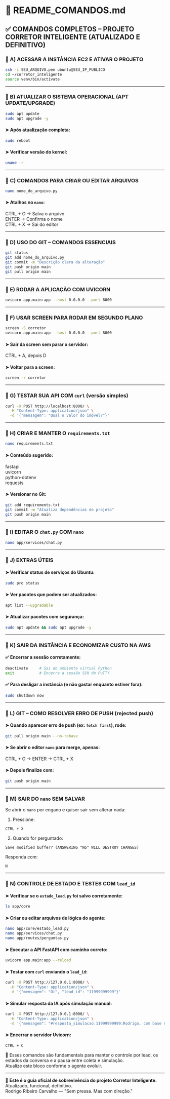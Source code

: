 # 📘 README_COMANDOS.md

## ✅ COMANDOS COMPLETOS – PROJETO CORRETOR INTELIGENTE (ATUALIZADO E DEFINITIVO)

### 🔹 A) ACESSAR A INSTÂNCIA EC2 E ATIVAR O PROJETO
```bash
ssh -i SEU_ARQUIVO.pem ubuntu@SEU_IP_PUBLICO
cd ~/corretor_inteligente
source venv/bin/activate
```

---

### 🔹 B) ATUALIZAR O SISTEMA OPERACIONAL (APT UPDATE/UPGRADE)
```bash
sudo apt update
sudo apt upgrade -y
```

#### ➤ Após atualização completa:
```bash
sudo reboot
```

#### ➤ Verificar versão do kernel:
```bash
uname -r
```

---

### 🔹 C) COMANDOS PARA CRIAR OU EDITAR ARQUIVOS
```bash
nano nome_do_arquivo.py
```

#### ➤ Atalhos no `nano`:
CTRL + O → Salva o arquivo  
ENTER → Confirma o nome  
CTRL + X → Sai do editor  

---

### 🔹 D) USO DO GIT – COMANDOS ESSENCIAIS
```bash
git status
git add nome_do_arquivo.py
git commit -m "Descrição clara da alteração"
git push origin main
git pull origin main
```

---

### 🔹 E) RODAR A APLICAÇÃO COM UVICORN
```bash
uvicorn app.main:app --host 0.0.0.0 --port 8000
```

---

### 🔹 F) USAR SCREEN PARA RODAR EM SEGUNDO PLANO
```bash
screen -S corretor
uvicorn app.main:app --host 0.0.0.0 --port 8000
```

#### ➤ Sair da screen sem parar o servidor:
CTRL + A, depois D

#### ➤ Voltar para a screen:
```bash
screen -r corretor
```

---

### 🔹 G) TESTAR SUA API COM `curl` (versão simples)
```bash
curl -X POST http://localhost:8000/ \
  -H "Content-Type: application/json" \
  -d '{"mensagem": "Qual o valor do imóvel?"}'
```

---

### 🔹 H) CRIAR E MANTER O `requirements.txt`
```bash
nano requirements.txt
```

#### ➤ Conteúdo sugerido:
fastapi  
uvicorn  
python-dotenv  
requests  

#### ➤ Versionar no Git:
```bash
git add requirements.txt
git commit -m "Atualiza dependências do projeto"
git push origin main
```

---

### 🔹 I) EDITAR O `chat.py` COM `nano`
```bash
nano app/services/chat.py
```

---

### 🔹 J) EXTRAS ÚTEIS

#### ➤ Verificar status de serviços do Ubuntu:
```bash
sudo pro status
```

#### ➤ Ver pacotes que podem ser atualizados:
```bash
apt list --upgradable
```

#### ➤ Atualizar pacotes com segurança:
```bash
sudo apt update && sudo apt upgrade -y
```

---

### 🔹 K) SAIR DA INSTÂNCIA E ECONOMIZAR CUSTO NA AWS

#### ✅ Encerrar a sessão corretamente:
```bash
deactivate     # Sai do ambiente virtual Python
exit           # Encerra a sessão SSH do PuTTY
```

#### ✅ Para desligar a instância (e não gastar enquanto estiver fora):
```bash
sudo shutdown now
```

---

### 🔹 L) GIT – COMO RESOLVER ERRO DE PUSH (rejected push)

#### ➤ Quando aparecer erro de push (ex: `fetch first`), rode:
```bash
git pull origin main --no-rebase
```

#### ➤ Se abrir o editor `nano` para merge, apenas:
CTRL + O → ENTER → CTRL + X

#### ➤ Depois finalize com:
```bash
git push origin main
```

---

### 🔹 M) SAIR DO `nano` SEM SALVAR
Se abrir o `nano` por engano e quiser sair sem alterar nada:

1. Pressione:
```
CTRL + X
```

2. Quando for perguntado:
```
Save modified buffer? (ANSWERING "No" WILL DESTROY CHANGES)
```
Responda com:
```
N
```

---

### 🔹 N) CONTROLE DE ESTADO E TESTES COM `lead_id`

#### ➤ Verificar se o `estado_lead.py` foi salvo corretamente:
```bash
ls app/core
```

#### ➤ Criar ou editar arquivos de lógica do agente:
```bash
nano app/core/estado_lead.py
nano app/services/chat.py
nano app/routes/perguntas.py
```

#### ➤ Executar a API FastAPI com caminho correto:
```bash
uvicorn app.main:app --reload
```

#### ➤ Testar com `curl` enviando o `lead_id`:
```bash
curl -X POST http://127.0.0.1:8000/ \
  -H "Content-Type: application/json" \
  -d '{"mensagem": "Oi", "lead_id": "11999999999"}'
```

#### ➤ Simular resposta da IA após simulação manual:
```bash
curl -X POST http://127.0.0.1:8000/ \
  -H "Content-Type: application/json" \
  -d '{"mensagem": "#resposta_simulacao:11999999999:Rodrigo, com base nos seus dados a simulação foi aprovada!", "lead_id": "11999999999"}'
```

#### ➤ Encerrar o servidor Uvicorn:
```
CTRL + C
```

📌 Esses comandos são fundamentais para manter o controle por lead, os estados da conversa e a pausa entre coleta e simulação.  
Atualize este bloco conforme o agente evoluir.

---

📌 **Este é o guia oficial de sobrevivência do projeto Corretor Inteligente.**  
Atualizado, funcional, definitivo.  
Rodrigo Ribeiro Carvalho — "Sem pressa. Mas com direção."
